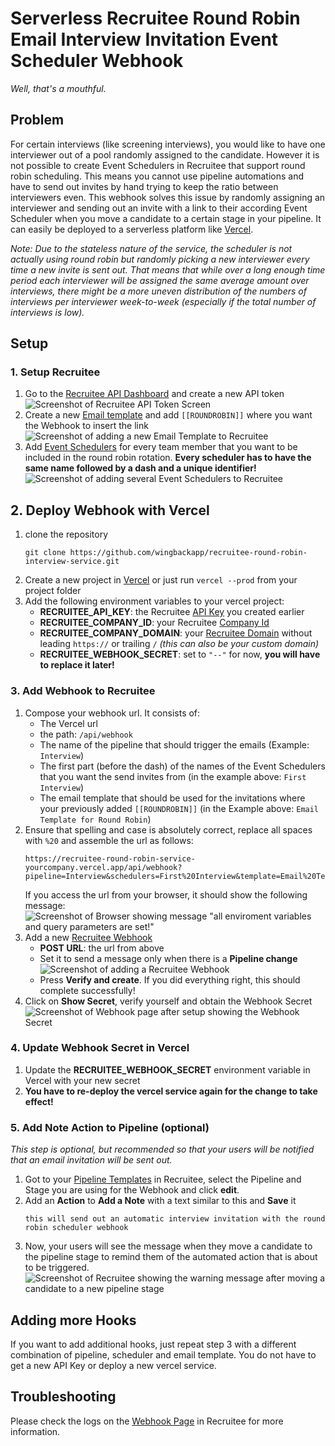 # Serverless Recruitee Round Robin Email Interview Invitation Event Scheduler Webhook
*Well, that's a mouthful.*
## Problem
For certain interviews (like screening interviews), you would like to have one interviewer out of a pool randomly assigned to the candidate. However it is not possible to create Event Schedulers in Recruitee that support round robin scheduling. This means you cannot use pipeline automations and have to send out invites by hand trying to keep the ratio between interviewers even. This webhook solves this issue by randomly assigning an interviewer and sending out an invite with a link to their according Event Scheduler when you move a candidate to a certain stage in your pipeline. It can easily be deployed to a serverless platform like [Vercel](https://vercel.com).

*Note: Due to the stateless nature of the service, the scheduler is not actually using round robin but randomly picking a new interviewer every time a new invite is sent out. That means that while over a long enough time period each interviewer will be assigned the same average amount over interviews, there might be a more uneven distribution of the numbers of interviews per interviewer week-to-week (especially if the total number of interviews is low).*
## Setup
### 1. Setup Recruitee
1. Go to the [Recruitee API Dashboard](https://app.recruitee.com/#/settings/api_tokens) and create a new API token
    ![Screenshot of Recruitee API Token Screen](readme_images/rc_new_api_token.png)
2. Create a new [Email template](https://app.recruitee.com/#/settings/emails/) and add `[[ROUNDROBIN]]` where you want the Webhook to insert the link
    ![Screenshot of adding a new Email Template to Recruitee](readme_images/rc_new_email_template.png)
3. Add [Event Schedulers](https://app.recruitee.com/#/settings/scheduler) for every team member that you want to be included in the round robin rotation. **Every scheduler has to have the same name followed by a dash and a unique identifier!**
    ![Screenshot of adding several Event Schedulers to Recruitee](readme_images/rc_add_schedulers.png)
## 2. Deploy Webhook with Vercel
1. clone the repository
     ```
    git clone https://github.com/wingbackapp/recruitee-round-robin-interview-service.git
    ```
2. Create a new project in [Vercel](https://vercel.com) or just run `vercel --prod` from your project folder
3. Add the following environment variables to your vercel project:
    * **RECRUITEE_API_KEY**: the Recruitee [API Key](https://app.recruitee.com/#/settings/api_tokens) you created earlier
    * **RECRUITEE_COMPANY_ID**: your Recruitee [Company Id](https://app.recruitee.com/#/settings/api_tokens)
    * **RECRUITEE_COMPANY_DOMAIN**: your [Recruitee Domain](https://app.recruitee.com/#/settings/company/careers) without leading `https://` or trailing `/` *(this can also be your custom domain)* 
    * **RECRUITEE_WEBHOOK_SECRET**: set to `"--"` for now, **you will have to replace it later!**
### 3. Add Webhook to Recruitee
1. Compose your webhook url. It consists of:
    * The Vercel url
    * the path: `/api/webhook`
    * The name of the pipeline that should trigger the emails (Example: `Interview`)
    * The first part (before the dash) of the names of the Event Schedulers that you want the send invites from (in the example above: `First Interview`)
    * The email template that should be used for the invitations where your previously added `[[ROUNDROBIN]]` (in the Example above: `Email Template for Round Robin`)
2. Ensure that spelling and case is absolutely correct, replace all spaces with `%20` and assemble the url as follows:
    ```
    https://recruitee-round-robin-service-yourcompany.vercel.app/api/webhook?pipeline=Interview&schedulers=First%20Interview&template=Email%20Template%20for%Round%Robin
    ```
    If you access the url from your browser, it should show the following message:
    ![Screenshot of Browser showing message "all enviroment variables and query parameters are set!"](readme_images/webhook_all_env_set.png)
3. Add a new [Recruitee Webhook](https://app.recruitee.com/#/settings/webhooks/overview)
    * **POST URL**: the url from above
    * Set it to send a message only when there is a **Pipeline change**
    ![Screenshot of adding a Recruitee Webhook](readme_images/rc_new_webhook.png)
    * Press **Verify and create**. If you did everything right, this should complete successfully!
4. Click on **Show Secret**, verify yourself and obtain the Webhook Secret
    ![Screenshot of Webhook page after setup showing the Webhook Secret](readme_images/rc_webhook_final_with_secret.png)
### 4. Update Webhook Secret in Vercel
1. Update the **RECRUITEE_WEBHOOK_SECRET** environment variable in Vercel with your new secret
2. **You have to re-deploy the vercel service again for the change to take effect!**
### 5. Add Note Action to Pipeline (optional)
*This step is optional, but recommended so that your users will be notified that an email invitation will be sent out.*
1. Got to your [Pipeline Templates](https://app.recruitee.com/#/settings/pipeline_templates/) in Recruitee, select the Pipeline and Stage you are using for the Webhook and click **edit**.
2. Add an **Action** to **Add a Note** with a text similar to this and **Save** it
    ```
    this will send out an automatic interview invitation with the round robin scheduler webhook
    ```
3. Now, your users will see the message when they move a candidate to the pipeline stage to remind them of the automated action that is about to be triggered.
    ![Screenshot of Recruitee showing the warning message after moving a candidate to a new pipeline stage](readme_images/rc_warning_note.png)
## Adding more Hooks
If you want to add additional hooks, just repeat step 3 with a different combination of pipeline, scheduler and email template. You do not have to get a new API Key or deploy a new vercel service.
## Troubleshooting
Please check the logs on the [Webhook Page](https://app.recruitee.com/#/settings/webhooks/logs) in Recruitee for more information.
